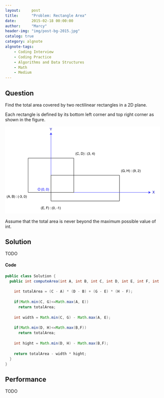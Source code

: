 ```yaml
---
layout:     post
title:      "Problem: Rectangle Area"
date:       2015-02-18 00:00:00
author:     "Marcy"
header-img: "img/post-bg-2015.jpg"
catalog: true
category: algnote
algnote-tags:
    - Coding Interview
    - Coding Practice
    - Algorithms and Data Structures
    - Math
    - Medium
---
```


## Question

Find the total area covered by two rectilinear rectangles in a 2D plane.

Each rectangle is defined by its bottom left corner and top right corner as shown in the figure.

![](/img/posts/dsa/rectangle_area.png)

Assume that the total area is never beyond the maximum possible value of int.

## Solution
TODO

#### Code
```java
public class Solution {
  public int computeArea(int A, int B, int C, int D, int E, int F, int G, int H) {

    int totalArea = (C - A) * (D - B) + (G - E) * (H - F);

    if(Math.min(C, G)<=Math.max(A, E)) 
      return totalArea;

    int width = Math.min(C, G) - Math.max(A, E);

    if(Math.min(D, H)<=Math.max(B,F)) 
      return totalArea;

    int hight = Math.min(D, H) - Math.max(B,F);

    return totalArea - width * hight;
  }
}
```

## Performance
TODO

